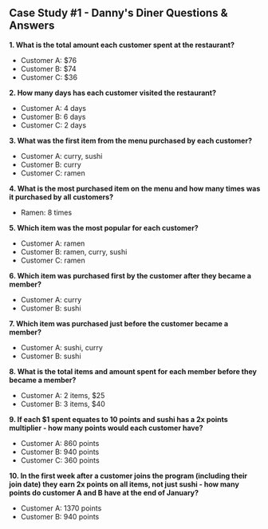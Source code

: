 ## Case Study #1 - Danny's Diner Questions & Answers
**1. What is the total amount each customer spent at the restaurant?**
- Customer A: $76
- Customer B: $74
- Customer C: $36

**2. How many days has each customer visited the restaurant?**
- Customer A: 4 days
- Customer B: 6 days
- Customer C: 2 days

**3. What was the first item from the menu purchased by each customer?**
- Customer A: curry, sushi
- Customer B: curry
- Customer C: ramen

**4. What is the most purchased item on the menu and how many times was it purchased by all customers?**
- Ramen: 8 times

**5. Which item was the most popular for each customer?**
- Customer A: ramen
- Customer B: ramen, curry, sushi
- Customer C: ramen

**6. Which item was purchased first by the customer after they became a member?**
- Customer A: curry
- Customer B: sushi

**7. Which item was purchased just before the customer became a member?**
- Customer A: sushi, curry
- Customer B: sushi

**8. What is the total items and amount spent for each member before they became a member?**
- Customer A: 2 items, $25
- Customer B: 3 items, $40

**9.  If each $1 spent equates to 10 points and sushi has a 2x points multiplier - how many points would each customer have?**
- Customer A: 860 points
- Customer B: 940 points
- Customer C: 360 points

**10. In the first week after a customer joins the program (including their join date) they earn 2x points on all items, not just sushi - how many points do customer A and B have at the end of January?**
- Customer A: 1370 points
- Customer B: 940 points
